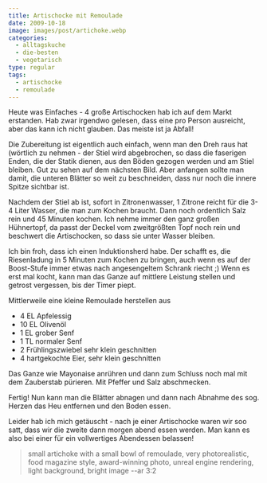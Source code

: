 ```yaml
---
title: Artischocke mit Remoulade
date: 2009-10-18
image: images/post/artichoke.webp
categories: 
  - alltagskuche
  - die-besten
  - vegetarisch
type: regular
tags: 
  - artischocke
  - remoulade
---
```


Heute was Einfaches - 4 große Artischocken hab ich auf dem Markt erstanden. Hab zwar irgendwo gelesen, dass eine pro Person ausreicht, aber das kann ich nicht glauben. Das meiste ist ja Abfall!

Die Zubereitung ist eigentlich auch einfach, wenn man den Dreh raus hat (wörtlich zu nehmen - der Stiel wird abgebrochen, so dass die faserigen Enden, die der Statik dienen, aus den Böden gezogen werden und am Stiel bleiben. Gut zu sehen auf dem nächsten Bild. Aber anfangen sollte man damit, die unteren Blätter so weit zu beschneiden, dass nur noch die innere Spitze sichtbar ist.

Nachdem der Stiel ab ist, sofort in Zitronenwasser, 1 Zitrone reicht für die 3-4 Liter Wasser, die man zum Kochen braucht. Dann noch ordentlich Salz rein und 45 Minuten kochen. Ich nehme immer den ganz großen Hühnertopf, da passt der Deckel vom zweitgrößten Topf noch rein und beschwert die Artischocken, so dass sie unter Wasser bleiben.

Ich bin froh, dass ich einen Induktionsherd habe. Der schafft es, die Riesenladung in 5 Minuten zum Kochen zu bringen, auch wenn es auf der Boost-Stufe immer etwas nach angesengeltem Schrank riecht ;) Wenn es erst mal kocht, kann man das Ganze auf mittlere Leistung stellen und getrost vergessen, bis der Timer piept.

Mittlerweile eine kleine Remoulade herstellen aus

* 4 EL Apfelessig 
* 10 EL Olivenöl 
* 1 EL grober Senf 
* 1 TL normaler Senf 
* 2 Frühlingszwiebel sehr klein geschnitten 
* 4 hartgekochte Eier, sehr klein geschnitten

Das Ganze wie Mayonaise anrühren und dann zum Schluss noch mal mit dem Zauberstab pürieren. Mit Pfeffer und Salz abschmecken.

Fertig! Nun kann man die Blätter abnagen und dann nach Abnahme des sog. Herzen das Heu entfernen und den Boden essen.

Leider hab ich mich getäuscht - nach je einer Artischocke waren wir soo satt, dass wir die zweite dann morgen abend essen werden. Man kann es also bei einer für ein vollwertiges Abendessen belassen!

> small artichoke with a small bowl of remoulade, very photorealistic, food magazine style, award-winning photo, unreal engine rendering, light background, bright image --ar 3:2